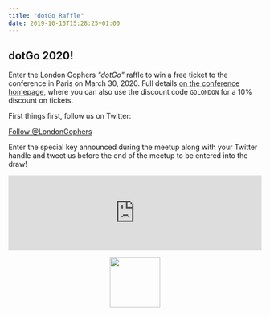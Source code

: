 ```yaml
---
title: "dotGo Raffle"
date: 2019-10-15T15:28:25+01:00
---
```


## dotGo 2020!

Enter the London Gophers _"dotGo"_ raffle to win a free ticket to the conference in Paris on March 30, 2020.  Full
details [on the conference homepage](https://www.dotgo.eu/), where you can also use the discount code `GOLONDON` for a
10% discount on tickets.

First things first, follow us on Twitter:

<a href="https://twitter.com/LondonGophers?ref_src=twsrc%5Etfw" class="twitter-follow-button" data-show-count="false">Follow @LondonGophers</a><script async src="https://platform.twitter.com/widgets.js" charset="utf-8"></script>

Enter the special key announced during the meetup along with your Twitter handle and tweet us before the end of the
meetup to be entered into the draw!

<iframe src="https://londongophers.github.io/raffle/?greeting=Hey%20%40LondonGophers%2C%20please%20enter%20me%20into%20the%20%40dotGoEu%20raffle!&amp;hashtags=LondonGophers" style="border:0px;width:100%;overflow:hidden"></iframe>

<a href="https://www.dotgo.eu/"><img src="/images/dotgo.png" width="100px" style="display:block; margin-left: auto; margin-right: auto"/></a>
